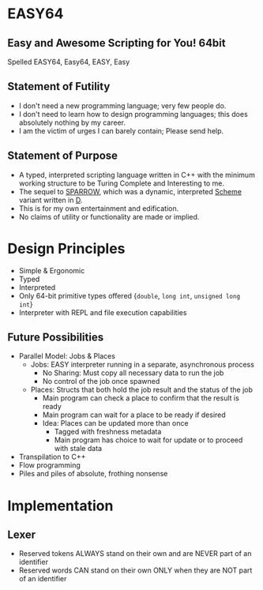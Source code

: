 # EASY64
## **E**asy and **A**wesome **S**cripting for **Y**ou!  **64**bit
Spelled EASY64, Easy64, EASY, Easy
## Statement of Futility
* I don't need a new programming language; very few people do.
* I don't need to learn how to design programming languages; this does absolutely nothing by my career.
* I am the victim of urges I can barely contain; Please send help.
## Statement of Purpose
* A typed, interpreted scripting language written in C++ with the minimum working structure to be Turing Complete and Interesting to me.
* The sequel to [SPARROW](https://github.com/jwatson-CO-edu/SPARROW), which was a dynamic, interpreted [Scheme](https://mitpress.mit.edu/9780262560993/the-little-schemer/) variant written in [D](https://dlang.org/).
* This is for my own entertainment and edification.  
* No claims of utility or functionality are made or implied.

# Design Principles
* Simple & Ergonomic
* Typed
* Interpreted
* Only 64-bit primitive types offered {`double`, `long int`, `unsigned long int`}
* Interpreter with REPL and file execution capabilities

## Future Possibilities
* Parallel Model: Jobs & Places
    - Jobs: EASY interpreter running in a separate, asynchronous process
        * No Sharing: Must copy all necessary data to run the job
        * No control of the job once spawned
    - Places: Structs that both hold the job result and the status of the job
        * Main program can check a place to confirm that the result is ready
        * Main program can wait for a place to be ready if desired
        * Idea: Places can be updated more than once
            - Tagged with freshness metadata
            - Main program has choice to wait for update or to proceed with stale data
* Transpilation to C++
* Flow programming
* Piles and piles of absolute, frothing nonsense

# Implementation
## Lexer
* Reserved tokens ALWAYS stand on their own and are NEVER part of an identifier
* Reserved words CAN stand on their own ONLY when they are NOT part of an identifier
